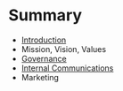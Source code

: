 # Summary

* [Introduction](README.md)
* Mission, Vision, Values
* [Governance](governance.md)
* [Internal Communications](communications.md)
* Marketing

